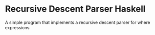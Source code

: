 # Recursive Descent Parser Haskell
 A simple program that implements a recursive descent parser for where expressions
